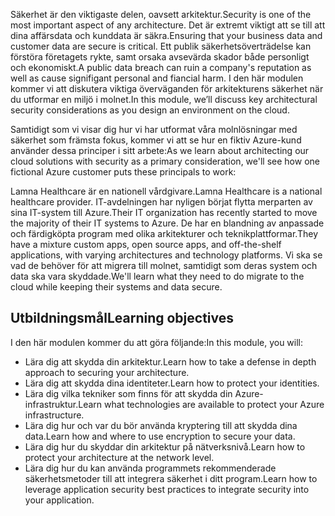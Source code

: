 <span data-ttu-id="6a81e-101">Säkerhet är den viktigaste delen, oavsett arkitektur.</span><span class="sxs-lookup"><span data-stu-id="6a81e-101">Security is one of the most important aspect of any architecture.</span></span> <span data-ttu-id="6a81e-102">Det är extremt viktigt att se till att dina affärsdata och kunddata är säkra.</span><span class="sxs-lookup"><span data-stu-id="6a81e-102">Ensuring that your business data and customer data are secure is critical.</span></span> <span data-ttu-id="6a81e-103">Ett publik säkerhetsöverträdelse kan förstöra företagets rykte, samt orsaka avsevärda skador både personligt och ekonomiskt.</span><span class="sxs-lookup"><span data-stu-id="6a81e-103">A public data breach can ruin a company's reputation as well as cause signifigant personal and fiancial harm.</span></span> <span data-ttu-id="6a81e-104">I den här modulen kommer vi att diskutera viktiga överväganden för arkitekturens säkerhet när du utformar en miljö i molnet.</span><span class="sxs-lookup"><span data-stu-id="6a81e-104">In this module, we’ll discuss key architectural security considerations as you design an environment on the cloud.</span></span> 

<span data-ttu-id="6a81e-105">Samtidigt som vi visar dig hur vi har utformat våra molnlösningar med säkerhet som främsta fokus, kommer vi att se hur en fiktiv Azure-kund använder dessa principer i sitt arbete:</span><span class="sxs-lookup"><span data-stu-id="6a81e-105">As we learn about architecting our cloud solutions with security as a primary consideration, we'll see how one fictional Azure customer puts these principals to work:</span></span>

<span data-ttu-id="6a81e-106">Lamna Healthcare är en nationell vårdgivare.</span><span class="sxs-lookup"><span data-stu-id="6a81e-106">Lamna Healthcare is a national healthcare provider.</span></span> <span data-ttu-id="6a81e-107">IT-avdelningen har nyligen börjat flytta merparten av sina IT-system till Azure.</span><span class="sxs-lookup"><span data-stu-id="6a81e-107">Their IT organization has recently started to move the majority of their IT systems to Azure.</span></span> <span data-ttu-id="6a81e-108">De har en blandning av anpassade och färdigköpta program med olika arkitekturer och teknikplattformar.</span><span class="sxs-lookup"><span data-stu-id="6a81e-108">They have a mixture custom apps, open source apps, and off-the-shelf applications, with varying architectures and technology platforms.</span></span> <span data-ttu-id="6a81e-109">Vi ska se vad de behöver för att migrera till molnet, samtidigt som deras system och data ska vara skyddade.</span><span class="sxs-lookup"><span data-stu-id="6a81e-109">We'll learn what they need to do migrate to the cloud while keeping their systems and data secure.</span></span>

## <a name="learning-objectives"></a><span data-ttu-id="6a81e-110">Utbildningsmål</span><span class="sxs-lookup"><span data-stu-id="6a81e-110">Learning objectives</span></span>

<span data-ttu-id="6a81e-111">I den här modulen kommer du att göra följande:</span><span class="sxs-lookup"><span data-stu-id="6a81e-111">In this module, you will:</span></span>

- <span data-ttu-id="6a81e-112">Lära dig att skydda din arkitektur.</span><span class="sxs-lookup"><span data-stu-id="6a81e-112">Learn how to take a defense in depth approach to securing your architecture.</span></span>
- <span data-ttu-id="6a81e-113">Lära dig att skydda dina identiteter.</span><span class="sxs-lookup"><span data-stu-id="6a81e-113">Learn how to protect your identities.</span></span>
- <span data-ttu-id="6a81e-114">Lära dig vilka tekniker som finns för att skydda din Azure-infrastruktur.</span><span class="sxs-lookup"><span data-stu-id="6a81e-114">Learn what technologies are available to protect your Azure infrastructure.</span></span>
- <span data-ttu-id="6a81e-115">Lära dig hur och var du bör använda kryptering till att skydda dina data.</span><span class="sxs-lookup"><span data-stu-id="6a81e-115">Learn how and where to use encryption to secure your data.</span></span>
- <span data-ttu-id="6a81e-116">Lära dig hur du skyddar din arkitektur på nätverksnivå.</span><span class="sxs-lookup"><span data-stu-id="6a81e-116">Learn how to protect your architecture at the network level.</span></span>
- <span data-ttu-id="6a81e-117">Lära dig hur du kan använda programmets rekommenderade säkerhetsmetoder till att integrera säkerhet i ditt program.</span><span class="sxs-lookup"><span data-stu-id="6a81e-117">Learn how to leverage application security best practices to integrate security into your application.</span></span>
